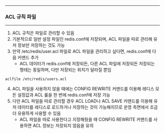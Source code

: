 -----
### ACL 규칙 파일
-----
1. ACL 규칙은 파일로 관리할 수 있음
2. 기본적으로 일반 설정 파일인 redis.conf에 저장되며, ACL 파일을 따로 관리해 유저 정보만 저장하는 것도 가능
3. 만약 /etc/redis/user.acl 파일로 ACL 파일을 관리하고 싶다면, redis.conf에 다음 커맨드 추가
   - ACL 데이터가 redis.conf에 저장되든, 다른 ACL 파일에 저장되든 저장되는 형태는 동일하며, 다만 저장되는 위치가 달라질 뿐임
```redis
aclfile /etc/redis/users.acl
```

4. ACL 파일을 사용하지 않을 때에는 CONFIG REWRITE 커맨드를 이용해 레디스 모든 설정값과 ACL 룰을 한 번에 redis.conf에 저장 가능
5. 다만 ACL 파일을 따로 관리할 경우 ACL LOAD나 ACL SAVE 커맨드를 이용해 유저 데이터를 레디스로 로드하거나 저장하는 것이 가능해지므로 운영 측면에서 조금 더 유용하게 사용할 수 있음
   - ACL 파일을 따로 사용한다고 지정해뒀을 때 CONFIG REWRITE 커맨드를 사용하면 ACL 정보는 저장되지 않음을 유의
   
